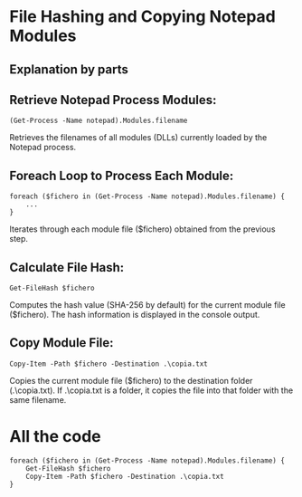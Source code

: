 # File Hashing and Copying Notepad Modules

## Explanation by parts

## Retrieve Notepad Process Modules:
```
(Get-Process -Name notepad).Modules.filename
```
Retrieves the filenames of all modules (DLLs) currently loaded by the Notepad process.

## Foreach Loop to Process Each Module:
```
foreach ($fichero in (Get-Process -Name notepad).Modules.filename) {
    ...
}
```
Iterates through each module file ($fichero) obtained from the previous step.

## Calculate File Hash:
```
Get-FileHash $fichero
```
Computes the hash value (SHA-256 by default) for the current module file ($fichero). The hash information is displayed in the console output.

## Copy Module File:
```
Copy-Item -Path $fichero -Destination .\copia.txt
```
Copies the current module file ($fichero) to the destination folder (.\copia.txt). If .\copia.txt is a folder, it copies the file into that folder with the same filename.

# All the code
```
foreach ($fichero in (Get-Process -Name notepad).Modules.filename) {
    Get-FileHash $fichero
    Copy-Item -Path $fichero -Destination .\copia.txt
}
```
